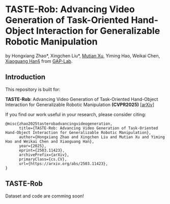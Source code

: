 # TASTE-Rob: Advancing Video Generation of Task-Oriented Hand-Object Interaction for Generalizable Robotic Manipulation

by Hongxiang Zhao*, Xingchen Liu*, [Mutian Xu](https://mutianxu.github.io/), Yiming Hao, Weikai Chen, [Xiaoguang Han§](https://gaplab.cuhk.edu.cn/) from [GAP-Lab](https://gaplab.cuhk.edu.cn/).

## Introduction
This repository is built for:

**TASTE-Rob**: Advancing Video Generation of Task-Oriented Hand-Object Interaction for Generalizable Robotic Manipulation **(CVPR2025)** [[arXiv](https://arxiv.org/abs/2503.11423)]


If you find our work useful in your research, please consider citing:
```
@misc{zhao2025tasterobadvancingvideogeneration,
      title={TASTE-Rob: Advancing Video Generation of Task-Oriented Hand-Object Interaction for Generalizable Robotic Manipulation}, 
      author={Hongxiang Zhao and Xingchen Liu and Mutian Xu and Yiming Hao and Weikai Chen and Xiaoguang Han},
      year={2025},
      eprint={2503.11423},
      archivePrefix={arXiv},
      primaryClass={cs.CV},
      url={https://arxiv.org/abs/2503.11423}, 
}
```

## TASTE-Rob
Dataset and code are comming soon!
